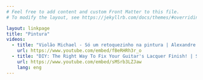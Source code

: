 ```yaml
---
# Feel free to add content and custom Front Matter to this file.
# To modify the layout, see https://jekyllrb.com/docs/themes/#overriding-theme-defaults

layout: linkpage
title: "Pintura"
videos:
  - title: "Violão Michael - Só um retoquezinho na pintura | Alexandre Cesar Luthier"
    url: https://www.youtube.com/embed/fBeRHRh3r_o
  - title: "DIY: The Right Way To Fix Your Guitar's Lacquer Finish! | StewMac"
    url: https://www.youtube.com/embed/sMSrb3LZJaw
    lang: eng
---
```

